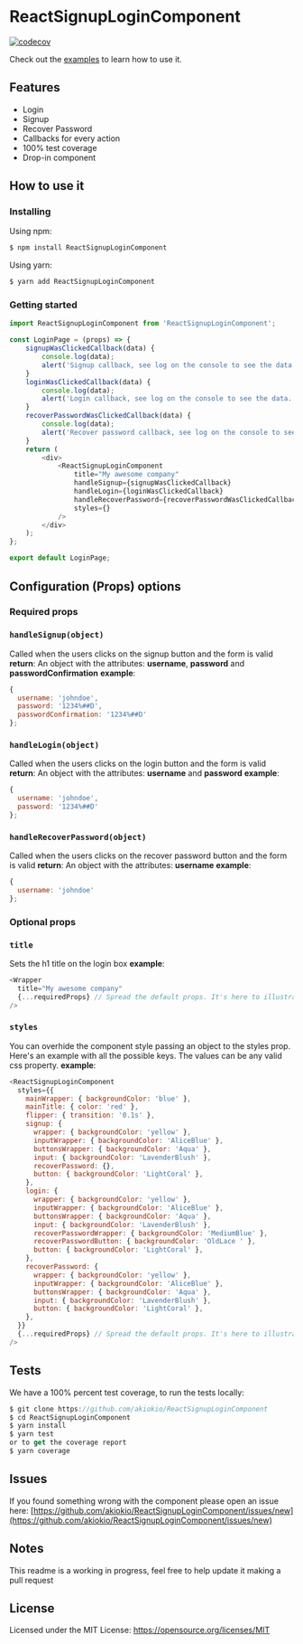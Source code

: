 # ReactSignupLoginComponent
[![codecov](https://codecov.io/gh/akiokio/ReactSignupLoginComponent/branch/master/graph/badge.svg)](https://codecov.io/gh/akiokio/ReactSignupLoginComponent)

Check out the [examples](https://akiokio.github.io/ReactSignupLoginComponent/) to learn how to use it.

## Features
- Login
- Signup
- Recover Password
- Callbacks for every action
- 100% test coverage
- Drop-in component

## How to use it

### Installing
Using npm:
```javascript
$ npm install ReactSignupLoginComponent
```
Using yarn:
```javascript
$ yarn add ReactSignupLoginComponent
```

### Getting started
```javascript
import ReactSignupLoginComponent from 'ReactSignupLoginComponent';

const LoginPage = (props) => {
    signupWasClickedCallback(data) {
        console.log(data);
        alert('Signup callback, see log on the console to see the data.');
    }
    loginWasClickedCallback(data) {
        console.log(data);
        alert('Login callback, see log on the console to see the data.');
    }
    recoverPasswordWasClickedCallback(data) {
        console.log(data);
        alert('Recover password callback, see log on the console to see the data.');
    }
    return (
        <div>
            <ReactSignupLoginComponent
                title="My awesome company"
                handleSignup={signupWasClickedCallback}
                handleLogin={loginWasClickedCallback}
                handleRecoverPassword={recoverPasswordWasClickedCallback}
                styles={}
            />
        </div>
    );
};

export default LoginPage;
```

## Configuration (Props) options

### Required props
### `handleSignup(object)`
Called when the users clicks on the signup button and the form is valid
**return**: An object with the attributes: **username**, **password** and **passwordConfirmation**
**example**: 
```js
{
  username: 'johndoe',
  password: '1234%##D',
  passwordConfirmation: '1234%##D'
};
```
### `handleLogin(object)`
Called when the users clicks on the login button and the form is valid
**return**: An object with the attributes: **username** and **password**
**example**: 
```js
{
  username: 'johndoe',
  password: '1234%##D'
};
```

### `handleRecoverPassword(object)`
Called when the users clicks on the recover password button and the form is valid
**return**: An object with the attributes: **username**
**example**: 
```js
{
  username: 'johndoe'
};
```

### Optional props
### `title`
Sets the h1 title on the login box
**example**: 
```js
<Wrapper
  title="My awesome company"
  {...requiredProps} // Spread the default props. It's here to illustrate the example
/>
```

### `styles`
You can overhide the component style passing an object to the styles prop. Here's an example with all the possible keys. The values can be any valid css property.
**example**: 
```js
<ReactSignupLoginComponent
  styles={{
    mainWrapper: { backgroundColor: 'blue' },
    mainTitle: { color: 'red' },
    flipper: { transition: '0.1s' },
    signup: {
      wrapper: { backgroundColor: 'yellow' },
      inputWrapper: { backgroundColor: 'AliceBlue' },
      buttonsWrapper: { backgroundColor: 'Aqua' },
      input: { backgroundColor: 'LavenderBlush' },
      recoverPassword: {},
      button: { backgroundColor: 'LightCoral' },
    },
    login: {
      wrapper: { backgroundColor: 'yellow' },
      inputWrapper: { backgroundColor: 'AliceBlue' },
      buttonsWrapper: { backgroundColor: 'Aqua' },
      input: { backgroundColor: 'LavenderBlush' },
      recoverPasswordWrapper: { backgroundColor: 'MediumBlue' },
      recoverPasswordButton: { backgroundColor: 'OldLace ' },
      button: { backgroundColor: 'LightCoral' },
    },
    recoverPassword: {
      wrapper: { backgroundColor: 'yellow' },
      inputWrapper: { backgroundColor: 'AliceBlue' },
      buttonsWrapper: { backgroundColor: 'Aqua' },
      input: { backgroundColor: 'LavenderBlush' },
      button: { backgroundColor: 'LightCoral' },
    },
  }}
  {...requiredProps} // Spread the default props. It's here to illustrate the example
/>
```

## Tests
We have a 100% percent test coverage, to run the tests locally:
```js
$ git clone https://github.com/akiokio/ReactSignupLoginComponent
$ cd ReactSignupLoginComponent
$ yarn install
$ yarn test
or to get the coverage report
$ yarn coverage
```

## Issues
If you found something wrong with the component please open an issue here: [https://github.com/akiokio/ReactSignupLoginComponent/issues/new](https://github.com/akiokio/ReactSignupLoginComponent/issues/new)

## Notes
This readme is a working in progress, feel free to help update it making a pull request

## License
Licensed under the MIT License: https://opensource.org/licenses/MIT
